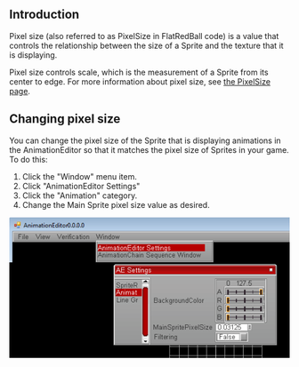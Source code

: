 ## Introduction

Pixel size (also referred to as PixelSize in FlatRedBall code) is a value that controls the relationship between the size of a Sprite and the texture that it is displaying.

Pixel size controls scale, which is the measurement of a Sprite from its center to edge. For more information about pixel size, see [the PixelSize page](/frb/docs/index.php?title=FlatRedBall.Sprite.PixelSize).

## Changing pixel size

You can change the pixel size of the Sprite that is displaying animations in the AnimationEditor so that it matches the pixel size of Sprites in your game. To do this:

1.  Click the "Window" menu item.
2.  Click "AnimationEditor Settings"
3.  Click the "Animation" category.
4.  Change the Main Sprite pixel size value as desired.

![PixelSize.png](/media/migrated_media-PixelSize.png)
